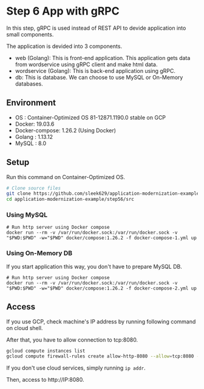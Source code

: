 # Step 6 App with gRPC

In this step, gRPC is used instead of REST API to devide application into small components.

The application is devided into 3 components.

- web (Golang): This is front-end application. This application gets data from wordservice using gRPC client and make html data.
- wordservice (Golang): This is back-end application using gRPC.
- db: This is database. We can choose to use MySQL or On-Memory databases.

## Environment

- OS : Container-Optimized OS 81-12871.1190.0 stable on GCP
- Docker: 19.03.6
- Docker-compose: 1.26.2 (Using Docker)
- Golang : 1.13.12
- MySQL : 8.0

## Setup

Run this command on Container-Optimized OS.

```bash
# Clone source files
git clone https://github.com/sleek629/application-modernization-example.git
cd application-modernization-example/step56/src
```

### Using MySQL

```
# Run http server using Docker compose
docker run --rm -v /var/run/docker.sock:/var/run/docker.sock -v "$PWD:$PWD" -w="$PWD" docker/compose:1.26.2 -f docker-compose-1.yml up
```

### Using On-Memory DB

If you start application this way, you don't have to prepare MySQL DB.

```
# Run http server using Docker compose
docker run --rm -v /var/run/docker.sock:/var/run/docker.sock -v "$PWD:$PWD" -w="$PWD" docker/compose:1.26.2 -f docker-compose-2.yml up
```

 ## Access

If you use GCP, check machine's IP address by running following command on cloud shell.

After that, you have to allow connection to tcp:8080.

```bash
gcloud compute instances list
gcloud compute firewall-rules create allow-http-8080 --allow=tcp:8080 --network default --direction ingress --priority 1000
```

If you don't use cloud services, simply running `ip addr`.



Then, access to http://IP:8080.

